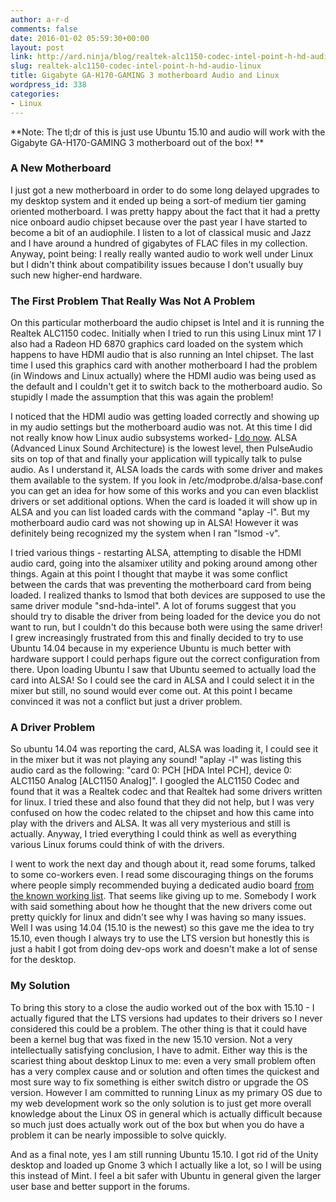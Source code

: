 ```yaml
---
author: a-r-d
comments: false
date: 2016-01-02 05:59:30+00:00
layout: post
link: http://ard.ninja/blog/realtek-alc1150-codec-intel-point-h-hd-audio-linux/
slug: realtek-alc1150-codec-intel-point-h-hd-audio-linux
title: Gigabyte GA-H170-GAMING 3 motherboard Audio and Linux
wordpress_id: 338
categories:
- Linux
---
```


**Note: The tl;dr of this is just use Ubuntu 15.10 and audio will work with the Gigabyte GA-H170-GAMING 3 motherboard out of the box!
**



### A New Motherboard



I just got a new motherboard in order to do some long delayed upgrades to my desktop system and it ended up being a sort-of medium tier gaming oriented motherboard. I was pretty happy about the fact that it had a pretty nice onboard audio chipset because over the past year I have started to become a bit of an audiophile. I listen to a lot of classical music and Jazz and I have around a hundred of gigabytes of FLAC files in my collection. Anyway, point being: I really really wanted audio to work well under Linux but I didn't think about compatibility issues because I don't usually buy such new higher-end hardware. 



### The First Problem That Really Was Not A Problem



On this particular motherboard the audio chipset is Intel and it is running the Realtek ALC1150 codec. Initially when I tried to run this using Linux mint 17 I also had a Radeon HD 6870 graphics card loaded on the system which happens to have HDMI audio that is also running an Intel chipset. The last time I used this graphics card with another motherboard I had the problem (in Windows and Linux actually) where the HDMI audio was being used as the default and I couldn't get it to switch back to the motherboard audio. So stupidly I made the assumption that this was again the problem! 

I noticed that the HDMI audio was getting loaded correctly and showing up in my audio settings but the motherboard audio was not. At this time I did not really know how Linux audio subsystems worked- [I do now](http://tuxradar.com/content/how-it-works-linux-audio-explained). ALSA (Advanced Linux Sound Architecture) is the lowest level, then PulseAudio sits on top of that and finally your application will typically talk to pulse audio. As I understand it, ALSA loads the cards with some driver and makes them available to the system. If you look in /etc/modprobe.d/alsa-base.conf you can get an idea for how some of this works and you can even blacklist drivers or set additional options. When the card is loaded it will show up in ALSA and you can list loaded cards with the command "aplay -l". But my motherboard audio card was not showing up in ALSA! However it was definitely being recognized my the system when I ran "lsmod -v". 

I tried various things - restarting ALSA, attempting to disable the HDMI audio card, going into the alsamixer utility and poking around among other things. Again at this point I thought that maybe it was some conflict between the cards that was preventing the motherboard card from being loaded. I realized thanks to lsmod that both devices are supposed to use the same driver module "snd-hda-intel". A lot of forums suggest that you should try to disable the driver from being loaded for the device you do not want to run, but I couldn't do this because both were using the same driver! I grew increasingly frustrated from this and finally decided to try to use Ubuntu 14.04 because in my experience Ubuntu is much better with hardware support I could perhaps figure out the correct configuration from there. Upon loading Ubuntu I saw that Ubuntu seemed to actually load the card into ALSA! So I could see the card in ALSA and I could select it in the mixer but still, no sound would ever come out. At this point I became convinced it was not a conflict but just a driver problem.




### A Driver Problem



So ubuntu 14.04 was reporting the card, ALSA was loading it, I could see it in the mixer but it was not playing any sound! "aplay -l" was listing this audio card as the following: "card 0: PCH [HDA Intel PCH], device 0: ALC1150 Analog [ALC1150 Analog]". I googled the ALC1150 Codec and found that it was a Realtek codec and that Realtek had some drivers written for linux. I tried these and also found that they did not help, but I was very confused on how the codec related to the chipset and how this came into play with the drivers and ALSA. It was all very mysterious and still is actually. Anyway, I tried everything I could think as well as everything various Linux forums could think of with the drivers. 

I went to work the next day and though about it, read some forums, talked to some co-workers even. I read some discouraging things on the forums where people simply recommended buying a dedicated audio board [from the known working list](http://www.alsa-project.org/main/index.php/Matrix:Main). That seems like giving up to me. Somebody I work with said something about how he thought that the new drivers come out pretty quickly for linux and didn't see why I was having so many issues. Well I was using 14.04 (15.10 is the newest) so this gave me the idea to try 15.10, even though I always try to use the LTS version but honestly this is just a habit I got from doing dev-ops work and doesn't make a lot of sense for the desktop. 



### My Solution



To bring this story to a close the audio worked out of the box with 15.10 - I actually figured that the LTS versions had updates to their drivers so I never considered this could be a problem. The other thing is that it could have been a kernel bug that was fixed in the new 15.10 version. Not a very intellectually satisfying conclusion, I have to admit. Either way this is the scariest thing about desktop Linux to me: even a very small problem often has a very complex cause and or solution and often times the quickest and most sure way to fix something is either switch distro or upgrade the OS version. However I am committed to running Linux as my primary OS due to my web development work so the only solution is to just get more overall knowledge about the Linux OS in general which is actually difficult because so much just does actually work out of the box but when you do have a problem it can be nearly impossible to solve quickly. 

And as a final note, yes I am still running Ubuntu 15.10. I got rid of the Unity desktop and loaded up Gnome 3 which I actually like a lot, so I will be using this instead of Mint. I feel a bit safer with Ubuntu in general given the larger user base and better support in the forums. 


